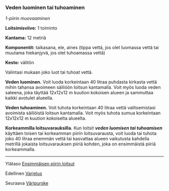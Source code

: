 ### Veden luominen tai tuhoaminen

*1-piirin muovaaminen*

**Loitsimisviive:** 1 toiminto

**Kantama:** 12 metriä

**Komponentit:** taikasana, ele, aines (tippa vettä, jos olet
luomassa vettä tai muutama hiekanjyvä, jos olet tuhoamassa
vettä)

**Kesto:** välitön

Valintasi mukaan joko luot tai tuhoat vettä.

**Veden luominen.** Voit luoda korkeintaan 40 litraa puhdasta
kirkasta vettä mihin tahansa avoimeen säiliöön loitsun kantamalla.
Voit myös luoda veden sateena, joka täyttää 12x12x12 m
kuution kokoisen alueen ja sammuttaa kaikki avotulet alueella.

**Veden tuhoaminen.** Voit tuhota korkeintaan 40 litraa vettä
valitsemistasi avoimista säiliöistä loitsun kantamalla. Voit
myös tuhota sumua korkeintaan 12x12x12 m kuution kokoiselta
alueelta.

**Korkeammilla loitsuvarauksilla.** Kun loitsit ***veden luomisen
tai tuhoamisen*** käyttäen toisen tai korkeamman piirin
loitsuvarausta, voit luoda tai tuhota joko 40 litraa enemmän
vettä tai kasvattaa alueen vaikutusta kahdella metrillä jokaista
loitsuvarauksen piiriä kohden, joka on ensimmäistä piiriä
korkeammalla.

----

Ylätaso [Ensimmäisen piirin loitsut](1_piirin_loitsut)

Edellinen [Varjelus](Varjelus)

Seuraava [Väripurske](Väripurske)